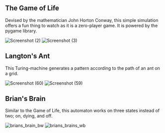 ## The Game of Life
Devised by the mathematician John Horton Conway, this simple simulation offers a fun thing to watch as it is a zero-player game. It is powered by the pygame library. 

![Screenshot (2)](https://github.com/Lina674/Cellular-Automaton/assets/68437558/6c0aa7f6-d76b-4f7f-83ba-03d48d8048ec)
![Screenshot (3)](https://github.com/Lina674/Cellular-Automaton/assets/68437558/040a5aa3-cb31-40c4-bf07-8c54db815914)

## Langton's Ant
This Turing-machine generates a pattern according to the path of an ant on a grid.

![Screenshot (60)](https://github.com/Lina674/Cellular-Automata/assets/68437558/dd714b10-bcec-4485-8931-b647033791f7)
![Screenshot (59)](https://github.com/Lina674/Cellular-Automata/assets/68437558/3af70314-70bc-4e1c-85ab-7db219988b2b)

## Brian's Brain
Similar to the Game of Life, this automaton works on three states instead of two; on, dying, and off.

![brians_brain_bw](https://github.com/Lina674/Cellular-Automata/assets/68437558/660a8038-0ed1-4b1e-bcf0-869d88a4b463)
![brians_brains_wb](https://github.com/Lina674/Cellular-Automata/assets/68437558/721e8ea9-18d3-4ae6-a57c-6eb45c27e6cb)


